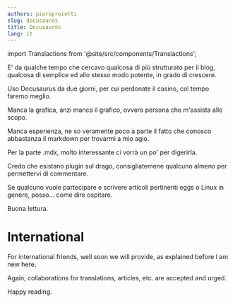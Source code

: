 ```yaml
---
authors: pieroproietti
slug: docusauros
title: Docusauros
lang: it
---
```

import Translactions from '@site/src/components/Translactions';

<Translactions />

E' da qualche tempo che cercavo qualcosa di più strutturato per il blog, qualcosa di semplice ed allo stesso modo potente, in grado di crescere.

Uso Docusaurus da due giorni, per cui perdonate il casino, col tempo faremo meglio.

Manca la grafica, anzi manca il grafico, ovvero persona che m'assista allo scopo.

Manca esperienza, ne so veramente poco a parte il fatto che conosco abbastanza il markdown per trovarmi a mio agio.

Per la parte .mdx, molto interessante ci vorrà un po' per digerirla.

Credo che esistano plugin sul drago, consigliatemene qualcuno almeno per permettervi di commentare.

Se qualcuno vuole partecipare e scrivere articoli pertinenti eggs o Linux in genere, posso... come dire ospitare.

Buona lettura.

# International

For international friends, well soon we will provide, as explained before I am new here.

Again, collaborations for translations, articles, etc. are accepted and urged.

Happy reading.


